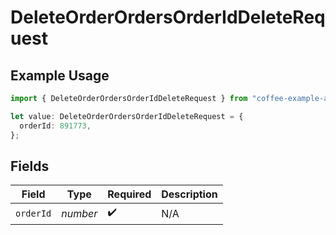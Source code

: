 # DeleteOrderOrdersOrderIdDeleteRequest

## Example Usage

```typescript
import { DeleteOrderOrdersOrderIdDeleteRequest } from "coffee-example-api-sdk/models/operations";

let value: DeleteOrderOrdersOrderIdDeleteRequest = {
  orderId: 891773,
};
```

## Fields

| Field              | Type               | Required           | Description        |
| ------------------ | ------------------ | ------------------ | ------------------ |
| `orderId`          | *number*           | :heavy_check_mark: | N/A                |